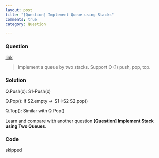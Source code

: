 ```yaml
---
layout: post
title: "[Question] Implement Queue using Stacks"
comments: true
category: Question

---
```


### Question 

[link](http://www.geeksforgeeks.org/queue-using-stacks/)

> Implement a queue by two stacks. Support O (1) push, pop, top.

### Solution

Q.Push(x): S1-Push(x)

Q.Pop(): if S2.empty -> S1->S2 S2.pop()

Q.Top(): Similar with Q.Pop()

Learn and compare with another question __[Question] Implement Stack using Two Queues__. 

### Code

skipped
